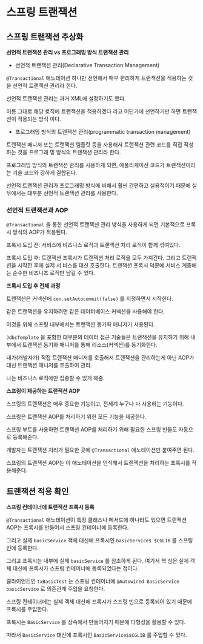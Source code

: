 # 스프링 트랜잭션

## 스프링 트랜잭션 추상화

**선언적 트랜잭션 관리 vs 프로그래밍 방식 트랜잭션 관리**

* 선언적 트랜잭션 관리(Declarative Transaction Management)

`@Transactional` 애노테이션 하나만 선언해서 매우 편리하게 트랜잭션을 적용하는 것을 선언적 트랜잭션 관리라 한다.

선언적 트랜잭션 관리는 과거 XML에 설정하기도 했다.

이름 그대로 해당 로직에 트랜잭션을 적용하겠다 라고 어딘가에 선언하기만 하면 트랜잭션이 적용되는 방식 이다.

* 프로그래밍 방식의 트랜잭션 관리(programmatic transaction management)

트랜잭션 매니저 또는 트랜잭션 템플릿 등을 사용해서 트랜잭션 관련 코드를 직접 작성하는 것을 프로그래 밍 방식의 트랜잭션 관리라 한다.

프로그래밍 방식의 트랜잭션 관리를 사용하게 되면, 애플리케이션 코드가 트랜잭션이라는 기술 코드와 강하게 결합된다.

선언적 트랜잭션 관리가 프로그래밍 방식에 비해서 훨씬 간편하고 실용적이기 때문에 실무에서는 대부분 선언적 트랜잭션 관리를 사용한다.

### 선언적 트랜잭션과 AOP

`@Transactional` 을 통한 선언적 트랜잭션 관리 방식을 사용하게 되면 기본적으로 프록시 방식의 AOP가 적용된다.

프록시 도입 전: 서비스에 비즈니스 로직과 트랜잭션 처리 로직이 함께 섞여있다.

프록시 도입 후: 트랜잭션 프록시가 트랜잭션 처리 로직을 모두 가져간다. 그리고 트랜잭션을 시작한 후에 실제 서 비스를 대신 호출한다. 트랜잭션 프록시 덕분에 서비스 계층에는 순수한 비즈니즈 로직만 남길 수 있다.


**프록시 도입 후 전체 과정**


트랜잭션은 커넥션에 `con.setAutocommit(false)` 를 지정하면서 시작한다. 

같은 트랜잭션을 유지하려면 같은 데이터베이스 커넥션을 사용해야 한다.

이것을 위해 스프링 내부에서는 트랜잭션 동기화 매니저가 사용된다.

`JdbcTemplate` 을 포함한 대부분의 데이터 접근 기술들은 트랜잭션을 유지하기 위해 내부에서 트랜잭션 동기화 매니저를 통해 리소스(커넥션)를 동기화한다.

내가(개발자가) 직접 트랜잭션 매니저를 호출해서 트랜잭션을 관리하는게 아닌 AOP가 대신 트랜잭션 매니저를 호출하여 관리.

나는 비즈니스 로직에만 집중할 수 있게 해줌.

**스프링이 제공하는 트랜잭션 AOP**

스프링의 트랜잭션은 매우 중요한 기능이고, 전세계 누구나 다 사용하는 기능이다. 

스프링은 트랜잭션 AOP를 처리하기 위한 모든 기능을 제공한다. 

스프링 부트를 사용하면 트랜잭션 AOP를 처리하기 위해 필요한 스프링 빈들도 자동으로 등록해준다.

개발자는 트랜잭션 처리가 필요한 곳에 `@Transactional` 애노테이션만 붙여주면 된다. 

스프링의 트랜잭션 AOP는 이 애노테이션을 인식해서 트랜잭션을 처리하는 프록시를 적용해준다.

## 트랜잭션 적용 확인

**스프링 컨테이너에 트랜잭션 프록시 등록**

`@Transactional` 애노테이션이 특정 클래스나 메서드에 하나라도 있으면 트랜잭션 AOP는 프록시를 만들어서 스프링 컨테이너에 등록한다. 

그리고 실제 `basicService` 객체 대신에 프록시인 `basicService$ $CGLIB` 를 스프링 빈에 등록한다. 

그리고 프록시는 내부에 실제 `basicService` 를 참조하게 된다. 여기서 핵 심은 실제 객체 대신에 프록시가 스프링 컨테이너에 등록되었다는 점이다.

클라이언트인 `txBasicTest` 는 스프링 컨테이너에 `@Autowired BasicService basicService` 로 의존관계 주입을 요청한다. 

스프링 컨테이너에는 실제 객체 대신에 프록시가 스프링 빈으로 등록되어 있기 때문에 프록시를 주입한다.

프록시는 `BasicService` 를 상속해서 만들어지기 때문에 다형성을 활용할 수 있다. 

따라서 `BasicService` 대신에 프록시인 `BasicService$$CGLIB` 를 주입할 수 있다.







